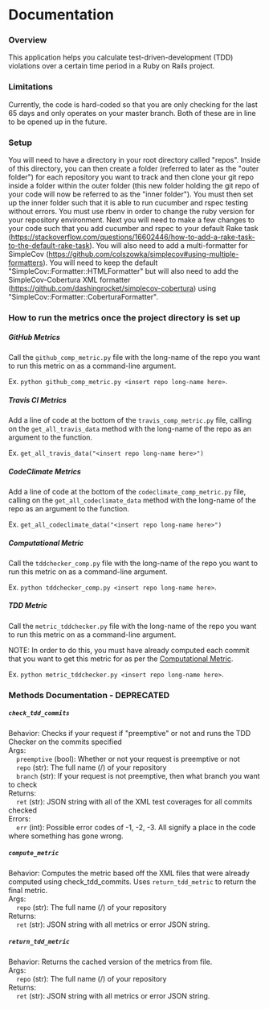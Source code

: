 # Documentation

### Overview
This application helps you calculate test-driven-development (TDD) violations over a certain time period in a Ruby on Rails project.


### Limitations
Currently, the code is hard-coded so that you are only checking for the last 65 days and only operates on your master branch. Both of these are in line to be opened up in the future.

### Setup
You will need to have a directory in your root directory called "repos". Inside of this directory, you can then create a folder (referred to later as the "outer folder") for each repository you want to track and then clone your git repo inside a folder within the outer folder (this new folder holding the git repo of your code will now be referred to as the "inner folder"). You must then set up the inner folder such that it is able to run cucumber and rspec testing without errors. You must use rbenv in order to change the ruby version for your repository environment.
Next you will need to make a few changes to your code such that you add cucumber and rspec to your default Rake task (https://stackoverflow.com/questions/16602446/how-to-add-a-rake-task-to-the-default-rake-task). You will also need to add a multi-formatter for SimpleCov (https://github.com/colszowka/simplecov#using-multiple-formatters). You will need to keep the default "SimpleCov::Formatter::HTMLFormatter" but will also need to add the SimpleCov-Cobertura XML formatter (https://github.com/dashingrocket/simplecov-cobertura) using "SimpleCov::Formatter::CoberturaFormatter".

### How to run the metrics once the project directory is set up
##### GitHub Metrics
Call the  `github_comp_metric.py` file with the long-name of the repo you want to run this metric on as a command-line argument. 

Ex. `python github_comp_metric.py <insert repo long-name here>`.

##### Travis CI Metrics
Add a line of code at the bottom of the `travis_comp_metric.py` file, calling on the `get_all_travis_data` method with the long-name of the repo as an argument to the function.

Ex. `get_all_travis_data("<insert repo long-name here>")`

##### CodeClimate Metrics
Add a line of code at the bottom of the `codeclimate_comp_metric.py` file, calling on the `get_all_codeclimate_data` method with the long-name of the repo as an argument to the function.

Ex. `get_all_codeclimate_data("<insert repo long-name here>")`

##### Computational Metric
Call the  `tddchecker_comp.py` file with the long-name of the repo you want to run this metric on as a command-line argument. 

Ex. `python tddchecker_comp.py <insert repo long-name here>`.

##### TDD Metric
Call the  `metric_tddchecker.py` file with the long-name of the repo you want to run this metric on as a command-line argument. 

NOTE: In order to do this, you must have already computed each commit that you want to get this metric for as per the [Computational Metric](#computational-metric). 

Ex. `python metric_tddchecker.py <insert repo long-name here>`.


### Methods Documentation - DEPRECATED
##### `check_tdd_commits`
Behavior: Checks if your request if "preemptive" or not and runs the TDD Checker on the commits specified  
Args:  
&nbsp;&nbsp;&nbsp;&nbsp;`preemptive` (bool): Whether or not your request is preemptive or not  
&nbsp;&nbsp;&nbsp;&nbsp;`repo` (str): The full name (<username>/<reponame>) of your repository  
&nbsp;&nbsp;&nbsp;&nbsp;`branch` (str): If your request is not preemptive, then what branch you want to check  
Returns:  
&nbsp;&nbsp;&nbsp;&nbsp;`ret` (str): JSON string with all of the XML test coverages for all commits checked  
Errors:  
&nbsp;&nbsp;&nbsp;&nbsp;`err` (int): Possible error codes of -1, -2, -3. All signify a place in the code where something has gone wrong.

##### `compute_metric`
Behavior: Computes the metric based off the XML files that were already computed using check_tdd_commits. Uses `return_tdd_metric` to return the final metric.  
Args:  
&nbsp;&nbsp;&nbsp;&nbsp;`repo` (str): The full name (<username>/<reponame>) of your repository  
Returns:  
&nbsp;&nbsp;&nbsp;&nbsp;`ret` (str): JSON string with all metrics or error JSON string.

##### `return_tdd_metric`
Behavior: Returns the cached version of the metrics from file.  
Args:  
&nbsp;&nbsp;&nbsp;&nbsp;`repo` (str): The full name (<username>/<reponame>) of your repository  
Returns:  
&nbsp;&nbsp;&nbsp;&nbsp;`ret` (str): JSON string with all metrics or error JSON string.
